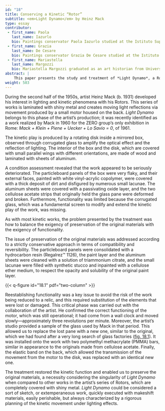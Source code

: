 ```yaml
---
id: "18"
title: Conserving a Kinetic “Rotor”
subtitle: <em>Light Dynamo</em> by Heinz Mack
type: essay
contributor:
 - first_name: Paola
   last_name: Iazurlo
   bio: Paintings conservator Paola Iazurlo studied at the Istituto Superiore per la Conservazione ed il Restauro (ISCR; formerly ICR) in Rome, where she received a postgraduate degree specializing in the conservation of stone artworks and architectural finishings. She also received an MA in art history and a postdegree specialization in medieval and modern art history from Università degli Studi di Roma “La Sapienza.” She works as a conservator, researcher, and teacher at ISCR, where she is responsible for the Conservation Department of Contemporary Art Materials, and since 2015 she has worked as a teacher and researcher at the University of Applied Sciences and Arts of Southern Switzerland (SUPSI).
 - first_name: Grazia
   last_name: De Cesare
   bio: Paintings conservator Grazia De Cesare studied at the Istituto Superiore per la Conservazione ed il Restauro (ISCR; formerly ICR) in Rome, where she received a postgraduate degree specializing in the conservation of stone artworks. She also received a postgraduate degree in the preventative conservation of cultural heritage from the Sorbonne University, Paris. She has participated in conservation assignments for UNESCO in Algeria, Iraq, Jordan, Israel, and other countries. She also works as a conservator, researcher, and teacher at ISCR, Conservation Department of Contemporary Art Materials, and as a private conservator.
 - first_name: Mariastella
   last_name: Margozzi
   bio: Mariastella Margozzi graduated as an art historian from Università degli Studi di Roma “La Sapienza,” where she also took a postdegree specialization in medieval and modern art history. Since 1988 she has worked with the Italian Ministry of Cultural Heritage, first at the Reggia di Caserta and then at the Galleria Nazionale d’Arte Moderna e Contemporanea (GNAM) in Rome (1993–2016). As director of GNAM’s conservation department, she was responsible for works dating to the first half of twentieth century as well as the collection of kinetic and visual art, coordinating the conservation treatments carried out since 1996. She has planned and executed several exhibitions on Italian contemporary art and has written numerous essays on the subject.
abstract: |
    This paper presents the study and treatment of *Light Dynamo*, a Rotor by Heinz Mack (b. 1931), which was carried out by the Laboratorio di Restauro Materiali dell’Arte Contemporanea (Conservation Department of Contemporary Art Materials) of the Istituto Superiore per la Conservazione e il Restauro (ISCR) in Rome. *Light Dynamo* is an assemblage of wooden panels forming a box. Inside is an aluminum-coated disk connected to an electric mechanism, which allows its slow rotation. The work is in the collection of the Galleria Nazionale d’Arte Moderna e Contemporanea (GNAM), which acquired it from the Salita gallery in Rome in 1986. It had never been exhibited because of its poor condition. The treatment focused on the conservation of the constituent materials and the refunctionalization of the kinetic system, made possible with the collaboration of the artist’s studio.
weight: 503
---
```


During the second half of the 1950s, artist Heinz Mack (b. 1931) developed his interest in lighting and kinetic phenomena with his Rotors. This series of works is laminated with shiny metal and creates moving light reflections via movement produced by a small motor housed on the back. *Light Dynamo* belongs to this phase of the artist’s production; it was recently identified as a work realized by Mack in 1960 for the ZERO group’s only exhibition in Rome: *Mack + Klein + Piene + Uecker + Lo Savio = 0*, of 1961.

The kinetic play is produced by a rotating disk inside a mirrored box, observed through corrugated glass to amplify the optical effect and the reflection of lighting. The interior of the box and the disk, which are covered with small parallel wings with different orientations, are made of wood and laminated with sheets of aluminum.

A condition assessment revealed that the work appeared to be seriously deteriorated. The particleboard panels of the box were very flaky, and their external faces, painted with white vinyl-acrylic copolymer, were covered with a thick deposit of dirt and disfigured by numerous small lacunae. The aluminum sheets were covered with a passivating oxide layer, and the two cellulose acetate strips that originally held the glass pane were deformed and broken. Furthermore, functionality was limited because the corrugated glass, which was a fundamental screen to modify and extend the kinetic play of the work, was missing.

As with most kinetic works, the problem presented by the treatment was how to balance the exigency of preservation of the original materials with the exigency of functionality.

The issue of preservation of the original materials was addressed according to a strictly conservative approach in terms of compatibility and reversibility. The particleboard panels were consolidated with a hydrocarbon resin (Regalrez™ 1126), the paint layer and the aluminum sheets were cleaned with a solution of triammonium citrate, and the small lacunae were filled with synthetic stucco and inpainted with a cellulose ether medium, to respect the opacity and solubility of the original paint layer.

{{< q-figure id="18.1" pdf="two-column" >}}

Reestablishing functionality was a key issue to avoid the risk of the work being reduced to a relic, and this required substitution of the elements that were lost or damaged. This critical phase was carried out with the collaboration of the artist. He confirmed the correct functioning of the motor, which was still operational; it had come from a wall clock and moved slowly—approximately three revolutions per minute. Moreover, the artist’s studio provided a sample of the glass used by Mack in that period. This allowed us to replace the lost pane with a new one, similar to the original, which we had found after a very long search of glass factories ([fig. 18.1](#fig-18-1)). It was installed onto the work with two polymethyl methacrylate (PMMA) bars, similar in appearance to the originals made from cellulose acetate. Finally, the elastic band on the back, which allowed the transmission of the movement from the motor to the disk, was replaced with an identical new one.

The treatment restored the kinetic function and enabled us to preserve the original materials, a necessity considering the singularity of *Light Dynamo* when compared to other works in the artist’s series of Rotors, which are completely covered with shiny metal. *Light Dynamo* could be considered a sort of sketch, or extemperaneous work, quickly executed with makeshift materials, easily perishable, but always characterized by a rigorous planning of the kinetic movement under lighting effects.
